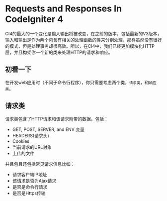 # Requests and Responses In CodeIgniter 4

CI4的最大的一个变化是输入输出将被改变，在之前的版本，包括最新的V3版本，输入和输出是作为两个包含有相关的处理函数的类来分别处理，那样虽然没有很好的模式，但是处理事务却很高效。所以，在CI4中，我们已经更加模块化HTTP层，并且构架你一个新的类来处理HTTP的请求和响应。

## 初看一下

在开发web应用时（不同于命令行程序），你只需要考虑两个类，`请求类`，和`响应类`。

## 请求类

请求类包含了HTTP请求和该请求附带的数据，包括：

*  GET, POST, SERVER, and ENV 变量
*  HEADERS(请求头)
*  Cookies
*  当前请求的URL对象
*  上传的文件

并且包且还包括常见请求信息比如：

*  请求客户端IP地址
*  该请求是否为Ajax请求
*  是否是命令行请求
*  是否是Https传输




















